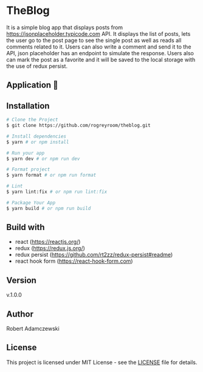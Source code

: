 # TheBlog

It is a simple blog app that displays posts from <https://jsonplaceholder.typicode.com> API. It displays the list of posts, lets the user go to the post page to see the single post as well as reads all comments related to it. Users can also write a comment and send it to the API, json placeholder has an endpoint to simulate the response. Users also can mark the post as a favorite and it will be saved to the local storage with the use of redux persist.

## Application 🚀

## Installation

  ```bash
# Clone the Project
$ git clone https://github.com/rogreyroom/theblog.git

# Install dependencies
$ yarn # or npm install

# Run your app
$ yarn dev # or npm run dev

# Format project
$ yarn format # or npm run format

# Lint
$ yarn lint:fix # or npm run lint:fix

# Package Your App
$ yarn build # or npm run build
```

## Build with

- react (<https://reactjs.org/>)
- redux (<https://redux.js.org/>)
- redux persist (<https://github.com/rt2zz/redux-persist#readme>)
- react hook form (<https://react-hook-form.com>)

## Version

v.1.0.0

## Author

Robert Adamczewski

## License

This project is licensed under MIT License - see the [LICENSE](./LICENSE) file for details.
